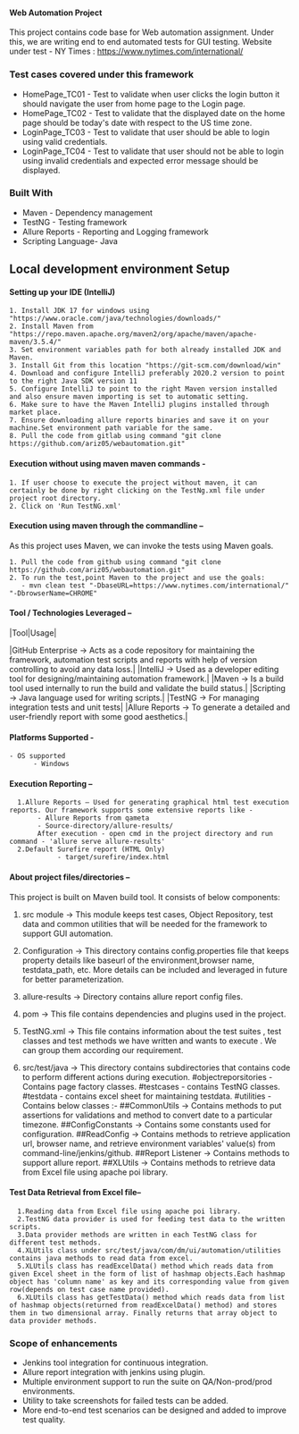 #### Web Automation Project

This project contains code base for Web automation assignment. Under this, we are writing end to end automated tests for
GUI testing.
Website under test - NY Times : https://www.nytimes.com/international/

### **Test cases covered under this framework**

* HomePage_TC01 - Test to validate when user clicks the login button it should navigate the user from home page to the
  Login page.
* HomePage_TC02 - Test to validate that the displayed date on the home page should be today's date with respect to the
  US time zone.
* LoginPage_TC03 - Test to validate that user should be able to login using valid credentials.
* LoginPage_TC04 - Test to validate that user should not be able to login using invalid credentials and expected error
  message should be displayed.

### **Built With**

* Maven - Dependency management
* TestNG - Testing framework
* Allure Reports - Reporting and Logging framework
* Scripting Language- Java

## Local development environment Setup

#### **Setting up your IDE (IntelliJ)**

    1. Install JDK 17 for windows using "https://www.oracle.com/java/technologies/downloads/"
    2. Install Maven from "https://repo.maven.apache.org/maven2/org/apache/maven/apache-maven/3.5.4/"
    3. Set environment variables path for both already installed JDK and Maven. 
    3. Install Git from this location "https://git-scm.com/download/win"
    4. Download and configure IntelliJ preferably 2020.2 version to point to the right Java SDK version 11
    5. Configure IntelliJ to point to the right Maven version installed and also ensure maven importing is set to automatic setting.
    6. Make sure to have the Maven IntelliJ plugins installed through market place.
    7. Ensure downloading allure reports binaries and save it on your machine.Set environment path variable for the same. 
    8. Pull the code from gitlab using command "git clone https://github.com/ariz05/webautomation.git"

#### **Execution without using maven maven commands -**

    1. If user choose to execute the project without maven, it can certainly be done by right clicking on the TestNg.xml file under project root directory. 
    2. Click on 'Run TestNG.xml' 

#### **Execution using maven through the commandline –**

As this project uses Maven, we can invoke the tests using Maven goals.

    1. Pull the code from github using command "git clone https://github.com/ariz05/webautomation.git"
    2. To run the test,point Maven to the project and use the goals:
       - mvn clean test "-DbaseURL=https://www.nytimes.com/international/" "-DbrowserName=CHROME"

#### **Tool / Technologies Leveraged –**

|Tool|Usage|

|GitHub Enterprise -> Acts as a code repository for maintaining the framework, automation test scripts and reports with
help of version controlling to avoid any data loss.|
|IntelliJ -> Used as a developer editing tool for designing/maintaining automation framework.|
|Maven -> Is a build tool used internally to run the build and validate the build status.|
|Scripting -> Java language used for writing scripts.|
|TestNG -> For managing integration tests and unit tests|
|Allure Reports -> To generate a detailed and user-friendly report with some good aesthetics.|

#### **Platforms Supported -**

	- OS supported
	      - Windows

#### **Execution Reporting –**

      1.Allure Reports – Used for generating graphical html test execution reports. Our framework supports some extensive reports like -  
           - Allure Reports from qameta
           - Source-directory/allure-results/
           After execution - open cmd in the project directory and run command - 'allure serve allure-results'
      2.Default Surefire report (HTML Only)
                - target/surefire/index.html	

#### **About project files/directories –**

This project is built on Maven build tool. It consists of below components:

1. src module ->   This module keeps test cases, Object Repository, test data and common utilities that will be needed
   for the framework
   to support GUI automation.

2. Configuration ->   This directory contains config.properties file that keeps property details like baseurl of the
   environment,browser name, testdata_path, etc.
   More details can be included and leveraged in future for better parameterization.

3. allure-results ->   Directory contains allure report config files.

4. pom ->   This file contains dependencies and plugins used in the project.

5. TestNG.xml ->   This file contains information about the test suites , test classes and test methods we have written
   and wants to execute . We can group them according
   our requirement.

6. src/test/java ->   This directory contains subdirectories that contains code to perform different actions during
   execution.
                      #objectreporsitories - Contains page factory classes.
                      #testcases - contains TestNG classes.
                      #testdata - contains excel sheet for maintaining testdata.
                      #utilities - Contains below classes :-
                      ##CommonUtils -> Contains methods to put assertions for validations and method to convert date to a particular timezone.
                      ##ConfigConstants -> Contains some constants used for configuration.
                      ##ReadConfig -> Contains methods to retrieve application url, browser name, and retrieve environment variables' value(s) from command-line/jenkins/github.
                      ##Report Listener -> Contains methods to support allure report.
                      ##XLUtils -> Contains methods to retrieve data from Excel file using apache poi library.

#### **Test Data Retrieval from Excel file–**

      1.Reading data from Excel file using apache poi library. 
      2.TestNG data provider is used for feeding test data to the written scripts.
      3.Data provider methods are written in each TestNG class for different test methods.
      4.XLUtils class under src/test/java/com/dm/ui/automation/utilities contains java methods to read data from excel.
      5.XLUtils class has readExcelData() method which reads data from given Excel sheet in the form of list of hashmap objects.Each hashmap object has 'column name' as key and its corresponding value from given row(depends on test case name provided).
      6.XLUtils class has getTestData() method which reads data from list of hashmap objects(returned from readExcelData() method) and stores them in two dimensional array. Finally returns that array object to data provider methods.

### Scope of enhancements

* Jenkins tool integration for continuous integration.
* Allure report integration with jenkins using plugin.
* Multiple environment support to run the suite on QA/Non-prod/prod environments.
* Utility to take screenshots for failed tests can be added.
* More end-to-end test scenarios can be designed and added to improve test quality.   		 
           
